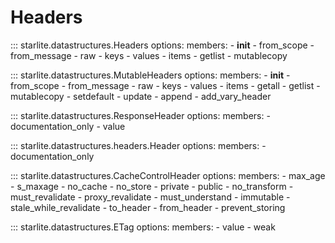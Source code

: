 # Headers

::: starlite.datastructures.Headers
    options:
        members:
            - __init__
            - from_scope
            - from_message
            - raw
            - keys
            - values
            - items
            - getlist
            - mutablecopy


::: starlite.datastructures.MutableHeaders
    options:
        members:
            - __init__
            - from_scope
            - from_message
            - raw
            - keys
            - values
            - items
            - getall
            - getlist
            - mutablecopy
            - setdefault
            - update
            - append
            - add_vary_header


::: starlite.datastructures.ResponseHeader
    options:
        members:
            - documentation_only
            - value

::: starlite.datastructures.headers.Header
    options:
        members:
            - documentation_only

::: starlite.datastructures.CacheControlHeader
    options:
        members:
            - max_age
            - s_maxage
            - no_cache
            - no_store
            - private
            - public
            - no_transform
            - must_revalidate
            - proxy_revalidate
            - must_understand
            - immutable
            - stale_while_revalidate
            - to_header
            - from_header
            - prevent_storing

::: starlite.datastructures.ETag
    options:
        members:
            - value
            - weak
